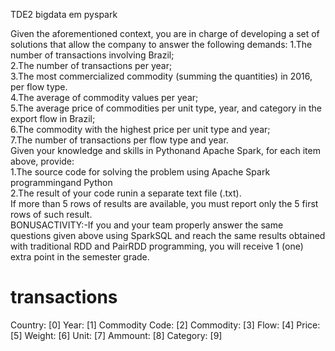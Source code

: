 TDE2 bigdata em pyspark


Given the aforementioned context, you are in charge of developing a set of solutions that allow the company to answer the following demands:
1.The number of transactions involving Brazil;  
2.The number of transactions per year;  
3.The most commercialized commodity (summing the quantities) in 2016, per flow type.  
4.The average of commodity values per year;  
5.The average price of commodities per unit type, year, and category in the export flow in Brazil;  
6.The commodity with the highest price per unit type and year;    
7.The number of transactions per flow type and year.  
Given your knowledge and skills in Pythonand Apache Spark, for each item above, provide:  
1.The source code for solving the problem using Apache Spark programmingand Python  
2.The result of your code runin a separate text file (.txt).     
If more than 5 rows of results are available, you must report only the 5 first rows of such result.  
BONUSACTIVITY:-If you and your team properly answer the same questions given above using SparkSQL and reach the same results obtained with traditional RDD and PairRDD programming, you will receive 1 (one) extra point in the semester grade.


# transactions

Country: [0]
Year: [1]
Commodity Code: [2]
Commodity: [3]
Flow: [4]
Price: [5]
Weight: [6]
Unit: [7]
Ammount: [8]
Category: [9]